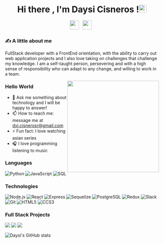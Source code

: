 <div align="center">
   <h1>Hi there , I'm Daysi Cisneros !<img src="https://media.giphy.com/media/hvRJCLFzcasrR4ia7z/giphy.gif" width="25px"> </h1>
</div>
<p align='center'>
   <a href="https://www.linkedin.com/in/daysi-cisneros/"><img height="30" src="https://cdn-icons-png.flaticon.com/512/174/174857.png"></a>&nbsp;&nbsp;
    <a href="https://accounts.google.com"><img height="30" src="https://st1.uvnimg.com/dims4/default/8e91b40/2147483647/thumbnail/480x270/quality/75/?url=https%3A%2F%2Fuvn-brightspot.s3.amazonaws.com%2Fassets%2Fvixes%2Fbtg%2Ftech.batanga.com%2Ffiles%2FGmail-Como-utilizar-varias-direcciones-de-correo-desde-tu-mismo-e-mail.jpg"></a>&nbsp;&nbsp;
 </p>

### ✍ A little about me
<div  >
   <p >FullStack developer with a FrontEnd orientation, with the ability to carry out web application projects and I also love taking on challenges that challenge my knowledge. I am a self-taught person, persevering and with a high sense of responsibility who can adapt to any change, and willing to work in a team.</p>
   <img align="right" src="https://i.pinimg.com/originals/e7/26/c7/e726c74ac081eed50feee1433d12c998.gif" width="300px"/>
</div>

### Hello World
- 💬 Ask me something about technology and I will be happy to answer!
- 📫 How to reach me: message me at [dyi.cisnerosr@gmail.com](https://accounts.google.com)
- ⚡ Fun fact: I love watching asian series 
- 🎧 I love programming listening to music 

### Languages

![Python](https://img.shields.io/badge/-Python-000?&logo=Python)
![JavaScript](https://img.shields.io/badge/-JavaScript-000?&logo=JavaScript)
![SQL](https://img.shields.io/badge/-SQL-000?&logo=MySQL)

### Technologies

![Node.js](https://img.shields.io/badge/-Node.js-000?&logo=node.js)
![React](https://img.shields.io/badge/-React-000?&logo=React)
![Express](https://img.shields.io/badge/-Express-000?&logo=Express)
![Sequelize](https://img.shields.io/badge/-sequelize-000?&logo=sequelize)
![PostgreSQL](https://img.shields.io/badge/-postgresql-000?&logo=postgresql)
![Redux](https://img.shields.io/badge/-redux-000?&logo=redux)
![Slack](https://img.shields.io/badge/-slack-000?&logo=slack)
![Git](https://img.shields.io/badge/-git-000?&logo=git)
![HTML5](https://img.shields.io/badge/-html5-000?&logo=html5)
![CCS3](https://img.shields.io/badge/-Css3-000?&logo=Css3)

### Full Stack Projects

[![](https://img.shields.io/badge/-🧬%20Henry%20Gift-000)](https://github.com/DianReyna/PF-HenryGift)
[![](https://img.shields.io/badge/-🦠%20Dog%20App-000)](https://github.com/DaybelCR/PI-Dogs)
[![](https://img.shields.io/badge/-📝%20VideoGames%20App-000)](https://github.com/DaybelCR/PI-VideoGames)

![Daysi's GitHub stats](https://github-readme-stats-sigma-five.vercel.app/api?username=DayBelCR&show_icons=true)

